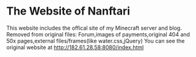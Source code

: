 # The Website of Nanftari
This website includes the offical site of my Minecraft server and blog.
Removed from original files:
Forum,images of payments,original 404 and 50x pages,external files/frames(like water.css,jQuery)
You can see the original website at http://182.61.28.58:8080/index.html
